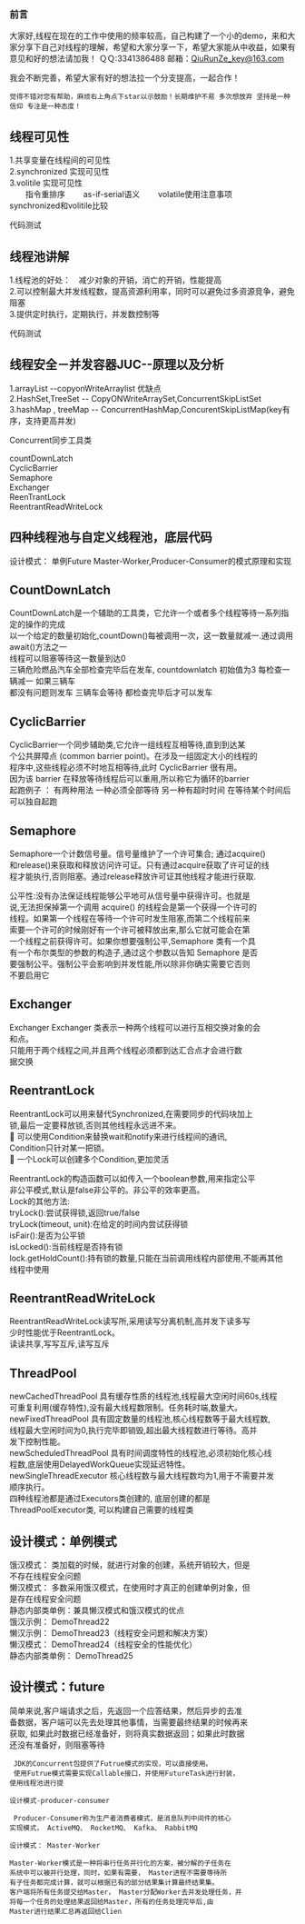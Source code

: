 ### 前言
大家好,线程在现在的工作中使用的频率较高，自己构建了一个小的demo，来和大家分享下自己对线程的理解，希望和大家分享一下，希望大家能从中收益，如果有意见和好的想法请加我！
 ＱＱ:3341386488
 邮箱：QiuRunZe_key@163.com

我会不断完善，希望大家有好的想法拉一个分支提高，一起合作！


    觉得不错对您有帮助，麻烦右上角点下star以示鼓励！长期维护不易 多次想放弃 坚持是一种信仰 专注是一种态度！


## 线程可见性

1.共享变量在线程间的可见性<br>
2.synchronized 实现可见性<br>
3.volitile 实现可见性<br>
　　指令重排序
　　as-if-serial语义
　　volatile使用注意事项<br>
synchronized和volitile比较<br>

代码测试

## 线程池讲解

1.线程池的好处：　减少对象的开销，消亡的开销，性能提高<br>
2.可以控制最大并发线程数，提高资源利用率，同时可以避免过多资源竞争，避免阻塞<br>
3.提供定时执行，定期执行，并发数控制等<br>

代码测试

## 线程安全－并发容器JUC--原理以及分析

1.arrayList --copyonWriteArraylist 优缺点<br>
2.HashSet,TreeSet -- CopyONWriteArraySet,ConcurrentSkipListSet<br>
3.hashMap , treeMap -- ConcurrentHashMap,ConcurentSkipListMap(key有序，支持更高并发)<br>

Concurrent同步工具类 

countDownLatch<br>
CyclicBarrier<br>
Semaphore<br>
Exchanger<br>
ReenTrantLock<br>
ReentrantReadWriteLock<br>

## 四种线程池与自定义线程池，底层代码
设计模式： 单例Future Master-Worker,Producer-Consumer的模式原理和实现

## CountDownLatch
CountDownLatch是一个辅助的工具类，它允许一个或者多个线程等待一系列指定的操作的完成<br>
以一个给定的数量初始化,countDown()每被调用一次，这一数量就减一.通过调用await()方法之一<br>
线程可以阻塞等待这一数量到达0<br>
三辆危险燃品汽车全部检查完毕后在发车, countdownlatch 初始值为3 每检查一辆减一 如果三辆车<br>
都没有问题则发车  三辆车会等待 都检查完毕后才可以发车<br>

## CyclicBarrier
CyclicBarrier一个同步辅助类,它允许一组线程互相等待,直到到达某<br>
个公共屏障点 (common barrier point)。在涉及一组固定大小的线程的<br>
程序中,这些线程必须不时地互相等待,此时 CyclicBarrier 很有用。<br>
因为该 barrier 在释放等待线程后可以重用,所以称它为循环的barrier<br>
起跑例子 ：  有两种用法 一种必须全部等待 另一种有超时时间  在等待某个时间后<br>
可以独自起跑 <br>

## Semaphore
Semaphore一个计数信号量。信号量维护了一个许可集合; 通过acquire()<br>
和release()来获取和释放访问许可证。只有通过acquire获取了许可证的线<br>
程才能执行,否则阻塞。通过release释放许可证其他线程才能进行获取.<br>

公平性:没有办法保证线程能够公平地可从信号量中获得许可。也就是<br>
说,无法担保掉第一个调用 acquire() 的线程会是第一个获得一个许可的<br>
线程。如果第一个线程在等待一个许可时发生阻塞,而第二个线程前来<br>
索要一个许可的时候刚好有一个许可被释放出来,那么它就可能会在第<br>
一个线程之前获得许可。如果你想要强制公平,Semaphore 类有一个具<br>
有一个布尔类型的参数的构造子,通过这个参数以告知 Semaphore 是否<br>
要强制公平。强制公平会影响到并发性能,所以除非你确实需要它否则<br>
不要启用它<br>
## Exchanger

Exchanger Exchanger 类表示一种两个线程可以进行互相交换对象的会<br>
和点。<br>
只能用于两个线程之间,并且两个线程必须都到达汇合点才会进行数<br>
据交换<br>

## ReentrantLock
ReentrantLock可以用来替代Synchronized,在需要同步的代码块加上<br>
锁,最后一定要释放锁,否则其他线程永远进不来。<br>
 可以使用Condition来替换wait和notify来进行线程间的通讯,<br>
Condition只针对某一把锁。<br>
 一个Lock可以创建多个Condition,更加灵活<br>

ReentrantLock的构造函数可以如传入一个boolean参数,用来指定公平<br>
非公平模式,默认是false非公平的。非公平的效率更高。<br>
 Lock的其他方法:<br>
tryLock():尝试获得锁,返回true/false<br>
tryLock(timeout, unit):在给定的时间内尝试获得锁<br>
isFair():是否为公平锁<br>
isLocked():当前线程是否持有锁<br>
lock.getHoldCount():持有锁的数量,只能在当前调用线程内部使用,不能再其他<br>
线程中使用<br>
## ReentrantReadWriteLock

ReentrantReadWriteLock读写所,采用读写分离机制,高并发下读多写<br>
少时性能优于ReentrantLock。<br>
读读共享,写写互斥,读写互斥<br>
    
## ThreadPool

newCachedThreadPool 具有缓存性质的线程池,线程最大空闲时间60s,线程<br>
可重复利用(缓存特性),没有最大线程数限制。任务耗时端,数量大。<br>
newFixedThreadPool 具有固定数量的线程池,核心线程数等于最大线程数,<br>
线程最大空闲时间为0,执行完毕即销毁,超出最大线程数进行等待。高并<br>
发下控制性能。<br>
newScheduledThreadPool 具有时间调度特性的线程池,必须初始化核心线<br>
程数,底层使用DelayedWorkQueue实现延迟特性。<br>
newSingleThreadExecutor 核心线程数与最大线程数均为1,用于不需要并发<br>
顺序执行。<br>
四种线程池都是通过Executors类创建的, 底层创建的都是<br>
ThreadPoolExecutor类, 可以构建自己需要的线程类<br>

## 设计模式：单例模式

饿汉模式： 类加载的时候，就进行对象的创建，系统开销较大，但是<br>
不存在线程安全问题<br>
懒汉模式： 多数采用饿汉模式，在使用时才真正的创建单例对象，但<br>
是存在线程安全问题<br>
静态内部类单例：兼具懒汉模式和饿汉模式的优点<br>
饿汉示例： DemoThread22<br>
懒汉示例： DemoThread23（线程安全问题和解决方案）<br>
懒汉模式： DemoThread24（线程安全的性能优化）<br>
静态内部类单例： DemoThread25<br>

## 设计模式：future

简单来说,客户端请求之后，先返回一个应答结果，然后异步的去准<br>
备数据，客户端可以先去处理其他事情，当需要最终结果的时候再来<br>
获取, 如果此时数据已经准备好，则将真实数据返回；如果此时数据<br>
还没有准备好，则阻塞等待<br>
    
     JDK的Concurrent包提供了Futrue模式的实现，可以直接使用。
     使用Futrue模式需要实现Callable接口，并使用FutureTask进行封装，
    使用线程池进行提
    
    设计模式-producer-consumer
    
     Producer-Consumer称为生产者消费者模式，是消息队列中间件的核心
    实现模式， ActiveMQ、 RocketMQ、 Kafka、 RabbitMQ
    
    设计模式： Master-Worker
    
    Master-Worker模式是一种将串行任务并行化的方案，被分解的子任务在
    系统中可以被并行处理，同时，如果有需要， Master进程不需要等待所
    有子任务都完成计算，就可以根据已有的部分结果集计算最终结果集。
    客户端将所有任务提交给Master， Master分配Worker去并发处理任务，并
    将每一个任务的处理结果返回给Master，所有的任务处理完毕后,由
    Master进行结果汇总再返回给Clien
    
    
    



 